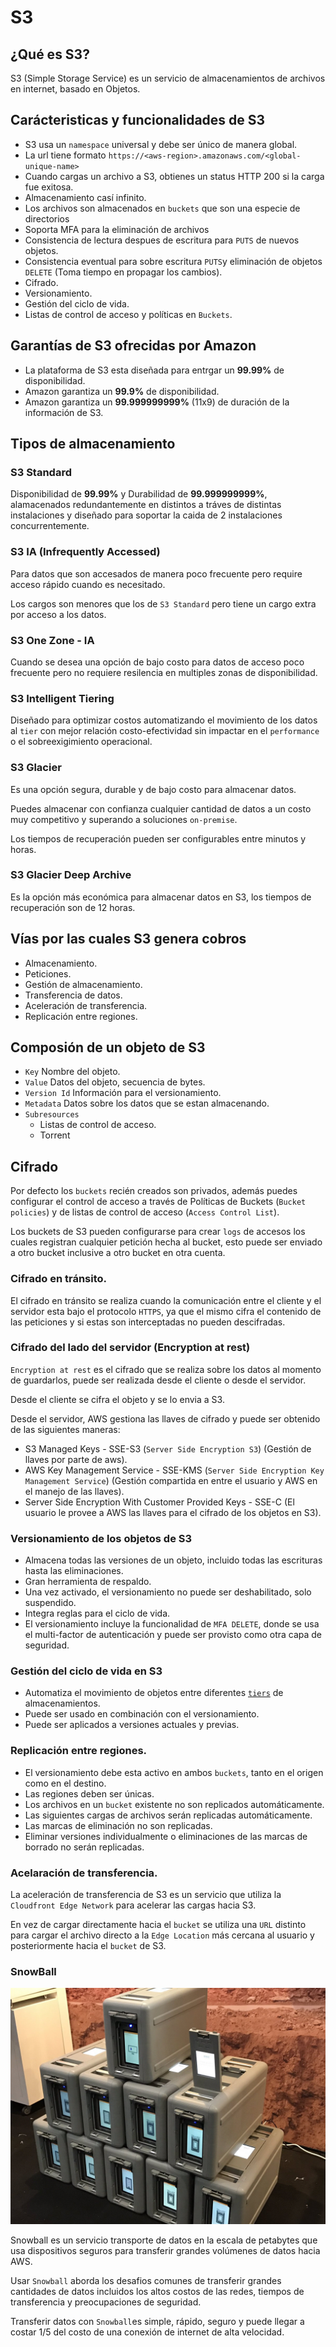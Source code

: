 # S3

## ¿Qué es S3?

S3 (Simple Storage Service) es un servicio de almacenamientos de archivos en internet, basado en Objetos.

## Carácteristicas y funcionalidades de S3

* S3 usa un `namespace` universal y debe ser único de manera global.
* La url tiene formato `https://<aws-region>.amazonaws.com/<global-unique-name>`
* Cuando cargas un archivo a S3, obtienes un status HTTP 200 si la carga fue exitosa.
* Almacenamiento casí infinito.
* Los archivos son almacenados en `buckets` que son una especie de directorios
* Soporta MFA para la eliminación de archivos 
* Consistencia de lectura despues de escritura para `PUTS` de nuevos objetos.
* Consistencia eventual para sobre escritura `PUTS`y eliminación de objetos `DELETE` (Toma tiempo en propagar los cambios). 
* Cifrado.
* Versionamiento.
* Gestión del ciclo de vida.
* Listas de control de acceso y políticas en `Buckets`.

## Garantías de S3 ofrecidas por Amazon

* La plataforma de S3 esta diseñada para entrgar un **99.99%** de disponibilidad.
* Amazon garantiza un **99.9%** de disponibilidad.
* Amazon garantiza un **99.999999999%** (11x9) de duración de la información de S3.

## Tipos de almacenamiento

### S3 Standard

Disponibilidad de **99.99%** y Durabilidad de **99.999999999%**, alamacenados redundantemente en distintos a tráves de distintas instalaciones y diseñado para soportar la caida de 2 instalaciones concurrentemente.

### S3 IA (Infrequently Accessed)

Para datos que son accesados de manera poco frecuente pero require acceso rápido cuando es necesitado.

Los cargos son menores que los de `S3 Standard` pero tiene un cargo extra por acceso a los datos.

### S3 One Zone - IA 

Cuando se desea una opción de bajo costo para datos de acceso poco frecuente  pero no requiere resilencia en multiples zonas de disponibilidad.

### S3 Intelligent Tiering

Diseñado para optimizar costos automatizando el movimiento de los datos al `tier` con mejor relación costo-efectividad sin impactar en el `performance` o el sobreexigimiento operacional.

### S3 Glacier

Es una opción segura, durable y de bajo costo para almacenar datos.

Puedes almacenar con confianza cualquier cantidad de datos a un costo muy competitivo y superando a soluciones `on-premise`.

Los tiempos de recuperación pueden ser configurables entre minutos y horas.

### S3 Glacier Deep Archive

Es la opción más económica para almacenar datos en S3, los tiempos de recuperación son de 12 horas.


## Vías por las cuales S3 genera cobros

* Almacenamiento.
* Peticiones.
* Gestión de almacenamiento.
* Transferencia de datos.
* Aceleración de transferencia.
* Replicación entre regiones.


## Composión de un objeto de S3

- `Key` Nombre del objeto.
- `Value` Datos del objeto, secuencia de bytes.
- `Version Id` Información para el versionamiento.
- `Metadata` Datos sobre los datos que se estan almacenando.
- `Subresources` 
  - Listas de control de acceso.
  - Torrent

## Cifrado 

Por defecto los `buckets` recién creados son privados, además puedes configurar el control de acceso a través de Políticas de Buckets (`Bucket policies`) y de listas de control de acceso (`Access Control List`).

Los buckets de S3 pueden configurarse para crear `logs` de accesos los cuales registran cualquier petición hecha al bucket, esto puede ser enviado a otro bucket inclusive a otro bucket en otra cuenta.

### Cifrado en tránsito.

El cifrado en tránsito se realiza cuando la comunicación entre el cliente y el servidor esta bajo el protocolo `HTTPS`, ya que el mismo cifra el contenido de las peticiones y si estas son interceptadas no pueden descifradas.

### Cifrado del lado del servidor (Encryption at rest)

`Encryption at rest` es el cifrado que se realiza sobre los datos al momento de guardarlos, puede ser realizada desde el cliente o desde el servidor.

Desde el cliente se cifra el objeto y se lo envia a S3.

Desde el servidor, AWS gestiona las llaves de cifrado y puede ser obtenido de las siguientes maneras:
  * S3 Managed Keys - SSE-S3 (`Server Side Encryption S3`) (Gestión de llaves por parte de aws).
  * AWS Key Management Service - SSE-KMS (`Server Side Encryption Key Management Service`) (Gestión compartida en entre el usuario y AWS en el manejo de las llaves).
  * Server Side Encryption With Customer Provided Keys - SSE-C (El usuario le provee a AWS las llaves para el cifrado de los objetos en S3).

### Versionamiento de los objetos de S3

* Almacena todas las versiones de un objeto, incluido todas las escrituras hasta las eliminaciones.
* Gran herramienta de respaldo.
* Una vez activado, el versionamiento no puede ser deshabilitado, solo suspendido.
* Integra reglas para el ciclo de vida.
* El versionamiento incluye la funcionalidad de `MFA DELETE`, donde se usa el multi-factor de autenticación y puede ser provisto como otra capa de seguridad.

### Gestión del ciclo de vida en S3

* Automatiza el movimiento de objetos entre diferentes [`tiers`](#Tipos-de-almacenamiento) de almacenamientos.
* Puede ser usado en combinación con el versionamiento.
* Puede ser aplicados a versiones actuales y previas.

### Replicación entre regiones.

* El versionamiento debe esta activo en ambos `buckets`, tanto en el origen como en el destino.
* Las regiones deben ser únicas.
* Los archivos en un `bucket` existente no son replicados automáticamente.
* Las siguientes cargas de archivos serán replicadas automáticamente.
* Las marcas de eliminación no son replicadas.
* Eliminar versiones individualmente o eliminaciones de las marcas de borrado no serán replicadas.

### Acelaración de transferencia.

La aceleración de transferencia de S3 es un servicio que utiliza la `Cloudfront Edge Network` para acelerar las cargas hacia S3.

En vez de cargar directamente hacia el `bucket` se utiliza una `URL` distinto para cargar el archivo directo a la `Edge Location` más cercana al usuario y posteriormente hacia el `bucket` de S3.

### SnowBall

![snowball](snowball_box.jpeg)

Snowball es un servicio transporte de datos en la escala de petabytes que usa dispositivos seguros para transferir grandes volúmenes de datos hacia AWS.

Usar `Snowball` aborda los desafios comunes de transferir grandes cantidades de datos incluidos los altos costos de las redes, tiempos de transferencia y preocupaciones de seguridad.

Transferir datos con `Snowball`es simple, rápido, seguro y puede llegar a costar 1/5 del costo de una conexión de internet de alta velocidad.